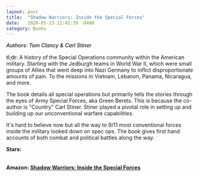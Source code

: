 ```yaml
---
layout: post
title:  "Shadow Warriors: Inside the Special Forces"
date:   2020-05-23 11:41:39 -0400
category: Books
---
```

<link rel="stylesheet" href="https://cdnjs.cloudflare.com/ajax/libs/font-awesome/4.7.0/css/font-awesome.min.css">

<span style="font-weight:500;font-style:italic;"> Authors: Tom Clancy & Carl Stiner</span>

<div style="margin-top:15px;"></div>

<span style="font-weight:500;">tl;dr:</span> A history of the Special Operations community within the American military. Starting with the Jedburgh teams in World War II, which were small groups of Allies that went deep into Nazi Germany to inflict disproportionate amounts of pain. To the missions in Vietnam, Lebanon, Panama, Nicaragua, and more. 

The book details all special operations but primarily tells the stories through the eyes of Army Special Forces, aka Green Berets. This is because the co-author is "Country" Carl Stiner. Stiner played a pivotal role in setting up and building up our unconventional warfare capabilities. 

It's hard to believe now but all the way to 9/11 most conventional forces inside the military looked down on spec ops. The book gives first hand accounts of both combat and political battles along the way.

<table>
	<tr><b>Stars: </b></tr>
	<tr>
		<span class="fa fa-star checked"></span>
		<span class="fa fa-star checked"></span>
		<span class="fa fa-star checked"></span>
		<span class="fa fa-star"></span>
		<span class="fa fa-star"></span>
	</tr>
</table>

**Amazon: [Shadow Warriors: Inside the Special Forces](https://www.amazon.com/Tom-Clancy/dp/0399147837/)**
